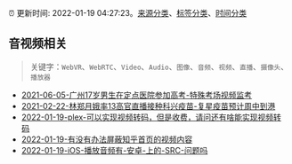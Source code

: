 :alarm_clock: 更新时间: 2022-01-19 04:27:23。[来源分类](../README.md)、[标签分类](../TAGS.md)、[时间分类](../TIMELINE.md)

## 音视频相关


> 关键字：`WebVR`、`WebRTC`、`Video`、`Audio`、`图像`、`音频`、`视频`、`直播`、`摄像头`、`播放器`



- [2021-06-05-广州17岁男生在定点医院参加高考-特殊考场视频监考](https://m.caixin.com/m/2021-06-05/101723418.html) 
- [2021-02-22-林郑月娥率13高官直播接种科兴疫苗-复星疫苗预计周中到港](https://m.caixin.com/m/2021-02-22/101665724.html) 
- [2022-01-19-plex-可以实现视频转码，但是收费，请问还有啥能实现视频转码](https://www.v2ex.com/t/829197) 
- [2022-01-19-有没有办法屏蔽知乎首页的视频内容](https://www.v2ex.com/t/829165) 
- [2022-01-19-iOS-播放音频有-安卓-上的-SRC-问题吗](https://www.v2ex.com/t/829161) 